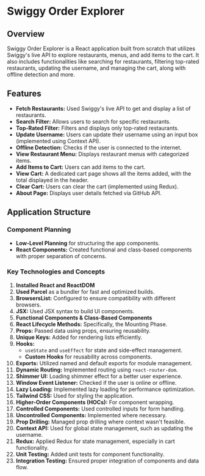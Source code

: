 # Swiggy Order Explorer

## Overview

Swiggy Order Explorer is a React application built from scratch that utilizes Swiggy's live API to explore restaurants, menus, and add items to the cart. It also includes functionalities like searching for restaurants, filtering top-rated restaurants, updating the username, and managing the cart, along with offline detection and more.

## Features

- **Fetch Restaurants:** Used Swiggy's live API to get and display a list of restaurants.
- **Search Filter:** Allows users to search for specific restaurants.
- **Top-Rated Filter:** Filters and displays only top-rated restaurants.
- **Update Username:** Users can update their username using an input box (implemented using Context API).
- **Offline Detection:** Checks if the user is connected to the internet.
- **View Restaurant Menu:** Displays restaurant menus with categorized items.
- **Add Items to Cart:** Users can add items to the cart.
- **View Cart:** A dedicated cart page shows all the items added, with the total displayed in the header.
- **Clear Cart:** Users can clear the cart (implemented using Redux).
- **About Page:** Displays user details fetched via GitHub API.
  
## Application Structure

### Component Planning

- **Low-Level Planning** for structuring the app components.
- **React Components:** Created functional and class-based components with proper separation of concerns.
  
### Key Technologies and Concepts

1. **Installed React and ReactDOM**
2. **Used Parcel** as a bundler for fast and optimized builds.
3. **BrowsersList:** Configured to ensure compatibility with different browsers.
4. **JSX:** Used JSX syntax to build UI components.
5. **Functional Components & Class-Based Components**
6. **React Lifecycle Methods:** Specifically, the Mounting Phase.
7. **Props:** Passed data using props, ensuring reusability.
8. **Unique Keys:** Added for rendering lists efficiently.
9. **Hooks:**
   - `useState` and `useEffect` for state and side-effect management.
   - **Custom Hooks** for reusability across components.
10. **Exports:** Utilized named and default exports for module management.
11. **Dynamic Routing:** Implemented routing using `react-router-dom`.
12. **Shimmer UI:** Loading shimmer effect for a better user experience.
13. **Window Event Listener:** Checked if the user is online or offline.
14. **Lazy Loading:** Implemented lazy loading for performance optimization.
15. **Tailwind CSS:** Used for styling the application.
16. **Higher-Order Components (HOCs):** For component wrapping.
17. **Controlled Components:** Used controlled inputs for form handling.
18. **Uncontrolled Components:** Implemented where necessary.
19. **Prop Drilling:** Managed prop drilling where context wasn't feasible.
20. **Context API:** Used for global state management, such as updating the username.
21. **Redux:** Applied Redux for state management, especially in cart functionality.
22. **Unit Testing:** Added unit tests for component functionality.
23. **Integration Testing:** Ensured proper integration of components and data flow.
